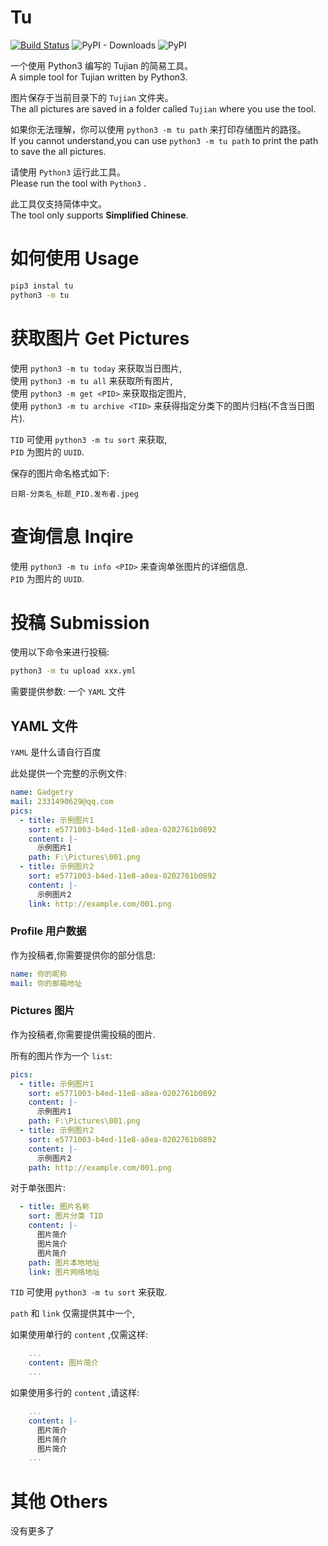 # Tu

[![Build Status](https://travis-ci.org/gggxbbb/tujian_python.svg?branch=master)](https://travis-ci.org/gggxbbb/tujian_python)
![PyPI - Downloads](https://img.shields.io/pypi/dm/tu)
![PyPI](https://img.shields.io/pypi/v/tu)
  
一个使用 Python3 编写的 Tujian 的简易工具。  
A simple tool for Tujian written by Python3.  
  
图片保存于当前目录下的 `Tujian` 文件夹。  
The all pictures are saved in a folder called `Tujian` where you use the tool.  
  
如果你无法理解，你可以使用 `python3 -m tu path` 来打印存储图片的路径。  
If you cannot understand,you can use `python3 -m tu path` to print the path to save the all pictures.  
  
请使用 `Python3` 运行此工具。  
Please run the tool with `Python3` .  
  
此工具仅支持简体中文。  
The tool only supports **Simplified Chinese**.

# 如何使用 Usage 

```bash
pip3 instal tu
python3 -m tu
```

# 获取图片 Get Pictures

使用 `python3 -m tu today` 来获取当日图片,  
使用 `python3 -m tu all` 来获取所有图片,  
使用 `python3 -m get <PID>` 来获取指定图片,  
使用 `python3 -m tu archive <TID>` 来获得指定分类下的图片归档(不含当日图片).

`TID` 可使用 `python3 -m tu sort` 来获取,  
`PID` 为图片的 `UUID`.  

保存的图片命名格式如下:
```
日期-分类名_标题_PID.发布者.jpeg
```

# 查询信息 Inqire

使用 `python3 -m tu info <PID>` 来查询单张图片的详细信息.  
`PID` 为图片的 `UUID`.

# 投稿 Submission

使用以下命令来进行投稿:  
```bash
python3 -m tu upload xxx.yml
```
需要提供参数: 一个 `YAML` 文件  

## YAML 文件

`YAML` 是什么请自行百度  

此处提供一个完整的示例文件:  

```yaml
name: Gadgetry
mail: 2331490629@qq.com
pics:
  - title: 示例图片1
    sort: e5771003-b4ed-11e8-a8ea-0202761b0892
    content: |-
      示例图片1
    path: F:\Pictures\001.png
  - title: 示例图片2
    sort: e5771003-b4ed-11e8-a8ea-0202761b0892
    content: |-
      示例图片2
    link: http://example.com/001.png
```

### Profile 用户数据

作为投稿者,你需要提供你的部分信息:  

```yaml
name: 你的昵称
mail: 你的邮箱地址
```

### Pictures 图片

作为投稿者,你需要提供需投稿的图片.  

所有的图片作为一个 `list`:

```yaml
pics:
  - title: 示例图片1
    sort: e5771003-b4ed-11e8-a8ea-0202761b0892
    content: |-
      示例图片1
    path: F:\Pictures\001.png
  - title: 示例图片2
    sort: e5771003-b4ed-11e8-a8ea-0202761b0892
    content: |-
      示例图片2
    path: http://example.com/001.png
```

对于单张图片:  

```yaml
  - title: 图片名称
    sort: 图片分类 TID
    content: |-
      图片简介
      图片简介
      图片简介
    path: 图片本地地址
    link: 图片网络地址
```

`TID` 可使用 `python3 -m tu sort` 来获取.  

`path` 和 `link` 仅需提供其中一个,  

如果使用单行的 `content` ,仅需这样:

```yaml
    ...
    content: 图片简介
    ...
```

如果使用多行的 `content` ,请这样:

```yaml
    ...
    content: |-
      图片简介
      图片简介
      图片简介
    ...
```

# 其他 Others
没有更多了